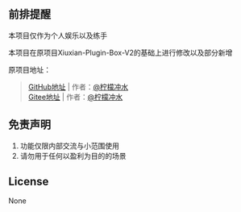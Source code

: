 ## 前排提醒
本项目仅作为个人娱乐以及练手

本项目在原项目Xiuxian-Plugin-Box-V2的基础上进行修改以及部分新增

原项目地址：
>[GitHub地址](https://github.com/ningmengchongshui/Xiuxian-Plugin-Box) | 作者：[@柠檬冲水](https://github.com/ningmengchongshui)  
>[Gitee地址](https://gitee.com/ningmengchongshui/Xiuxian-Plugin-Box#xiuxian-plugin-box-v2) | 作者：[@柠檬冲水](https://gitee.com/ningmengchongshui)
  
## 免责声明       
1. 功能仅限内部交流与小范围使用       
2. 请勿用于任何以盈利为目的的场景    

## License
None